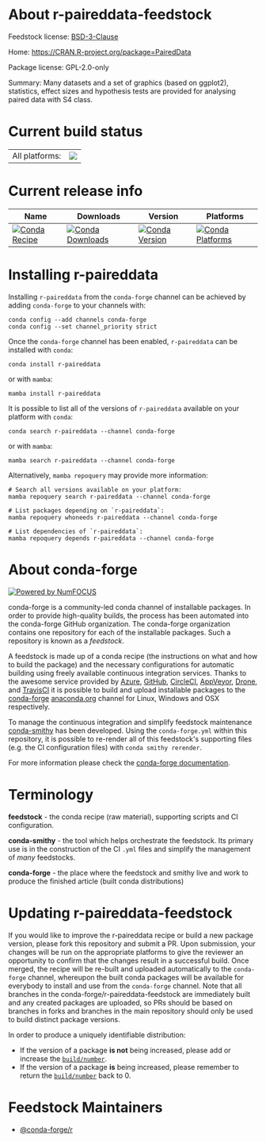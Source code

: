 About r-paireddata-feedstock
============================

Feedstock license: [BSD-3-Clause](https://github.com/conda-forge/r-paireddata-feedstock/blob/main/LICENSE.txt)

Home: https://CRAN.R-project.org/package=PairedData

Package license: GPL-2.0-only

Summary: Many datasets and a set of graphics (based on ggplot2), statistics, effect sizes and hypothesis tests are provided for analysing paired data with S4 class.

Current build status
====================


<table><tr><td>All platforms:</td>
    <td>
      <a href="https://dev.azure.com/conda-forge/feedstock-builds/_build/latest?definitionId=9744&branchName=main">
        <img src="https://dev.azure.com/conda-forge/feedstock-builds/_apis/build/status/r-paireddata-feedstock?branchName=main">
      </a>
    </td>
  </tr>
</table>

Current release info
====================

| Name | Downloads | Version | Platforms |
| --- | --- | --- | --- |
| [![Conda Recipe](https://img.shields.io/badge/recipe-r--paireddata-green.svg)](https://anaconda.org/conda-forge/r-paireddata) | [![Conda Downloads](https://img.shields.io/conda/dn/conda-forge/r-paireddata.svg)](https://anaconda.org/conda-forge/r-paireddata) | [![Conda Version](https://img.shields.io/conda/vn/conda-forge/r-paireddata.svg)](https://anaconda.org/conda-forge/r-paireddata) | [![Conda Platforms](https://img.shields.io/conda/pn/conda-forge/r-paireddata.svg)](https://anaconda.org/conda-forge/r-paireddata) |

Installing r-paireddata
=======================

Installing `r-paireddata` from the `conda-forge` channel can be achieved by adding `conda-forge` to your channels with:

```
conda config --add channels conda-forge
conda config --set channel_priority strict
```

Once the `conda-forge` channel has been enabled, `r-paireddata` can be installed with `conda`:

```
conda install r-paireddata
```

or with `mamba`:

```
mamba install r-paireddata
```

It is possible to list all of the versions of `r-paireddata` available on your platform with `conda`:

```
conda search r-paireddata --channel conda-forge
```

or with `mamba`:

```
mamba search r-paireddata --channel conda-forge
```

Alternatively, `mamba repoquery` may provide more information:

```
# Search all versions available on your platform:
mamba repoquery search r-paireddata --channel conda-forge

# List packages depending on `r-paireddata`:
mamba repoquery whoneeds r-paireddata --channel conda-forge

# List dependencies of `r-paireddata`:
mamba repoquery depends r-paireddata --channel conda-forge
```


About conda-forge
=================

[![Powered by
NumFOCUS](https://img.shields.io/badge/powered%20by-NumFOCUS-orange.svg?style=flat&colorA=E1523D&colorB=007D8A)](https://numfocus.org)

conda-forge is a community-led conda channel of installable packages.
In order to provide high-quality builds, the process has been automated into the
conda-forge GitHub organization. The conda-forge organization contains one repository
for each of the installable packages. Such a repository is known as a *feedstock*.

A feedstock is made up of a conda recipe (the instructions on what and how to build
the package) and the necessary configurations for automatic building using freely
available continuous integration services. Thanks to the awesome service provided by
[Azure](https://azure.microsoft.com/en-us/services/devops/), [GitHub](https://github.com/),
[CircleCI](https://circleci.com/), [AppVeyor](https://www.appveyor.com/),
[Drone](https://cloud.drone.io/welcome), and [TravisCI](https://travis-ci.com/)
it is possible to build and upload installable packages to the
[conda-forge](https://anaconda.org/conda-forge) [anaconda.org](https://anaconda.org/)
channel for Linux, Windows and OSX respectively.

To manage the continuous integration and simplify feedstock maintenance
[conda-smithy](https://github.com/conda-forge/conda-smithy) has been developed.
Using the ``conda-forge.yml`` within this repository, it is possible to re-render all of
this feedstock's supporting files (e.g. the CI configuration files) with ``conda smithy rerender``.

For more information please check the [conda-forge documentation](https://conda-forge.org/docs/).

Terminology
===========

**feedstock** - the conda recipe (raw material), supporting scripts and CI configuration.

**conda-smithy** - the tool which helps orchestrate the feedstock.
                   Its primary use is in the construction of the CI ``.yml`` files
                   and simplify the management of *many* feedstocks.

**conda-forge** - the place where the feedstock and smithy live and work to
                  produce the finished article (built conda distributions)


Updating r-paireddata-feedstock
===============================

If you would like to improve the r-paireddata recipe or build a new
package version, please fork this repository and submit a PR. Upon submission,
your changes will be run on the appropriate platforms to give the reviewer an
opportunity to confirm that the changes result in a successful build. Once
merged, the recipe will be re-built and uploaded automatically to the
`conda-forge` channel, whereupon the built conda packages will be available for
everybody to install and use from the `conda-forge` channel.
Note that all branches in the conda-forge/r-paireddata-feedstock are
immediately built and any created packages are uploaded, so PRs should be based
on branches in forks and branches in the main repository should only be used to
build distinct package versions.

In order to produce a uniquely identifiable distribution:
 * If the version of a package **is not** being increased, please add or increase
   the [``build/number``](https://docs.conda.io/projects/conda-build/en/latest/resources/define-metadata.html#build-number-and-string).
 * If the version of a package **is** being increased, please remember to return
   the [``build/number``](https://docs.conda.io/projects/conda-build/en/latest/resources/define-metadata.html#build-number-and-string)
   back to 0.

Feedstock Maintainers
=====================

* [@conda-forge/r](https://github.com/conda-forge/r/)

